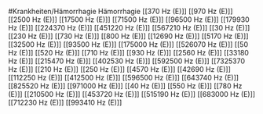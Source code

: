 #Krankheiten/Hämorrhagie
Hämorrhagie
[[370 Hz (E)]]
[[970 Hz (E)]]
[[2500 Hz (E)]]
[[17500 Hz (E)]]
[[71500 Hz (E)]]
[[96500 Hz (E)]]
[[179930 Hz (E)]]
[[224370 Hz (E)]]
[[451220 Hz (E)]]
[[567210 Hz (E)]]
[[30 Hz (E)]]
[[230 Hz (E)]]
[[730 Hz (E)]]
[[800 Hz (E)]]
[[12690 Hz (E)]]
[[5170 Hz (E)]]
[[32500 Hz (E)]]
[[93500 Hz (E)]]
[[175000 Hz (E)]]
[[526070 Hz (E)]]
[[50 Hz (E)]]
[[520 Hz (E)]]
[[710 Hz (E)]]
[[930 Hz (E)]]
[[2560 Hz (E)]]
[[33180 Hz (E)]]
[[215470 Hz (E)]]
[[402530 Hz (E)]]
[[592500 Hz (E)]]
[[7325370 Hz (E)]]
[[210 Hz (E)]]
[[250 Hz (E)]]
[[4570 Hz (E)]]
[[42690 Hz (E)]]
[[112250 Hz (E)]]
[[412500 Hz (E)]]
[[596500 Hz (E)]]
[[643740 Hz (E)]]
[[825520 Hz (E)]]
[[971000 Hz (E)]]
[[40 Hz (E)]]
[[550 Hz (E)]]
[[780 Hz (E)]]
[[210500 Hz (E)]]
[[453720 Hz (E)]]
[[515190 Hz (E)]]
[[683000 Hz (E)]]
[[712230 Hz (E)]]
[[993410 Hz (E)]]